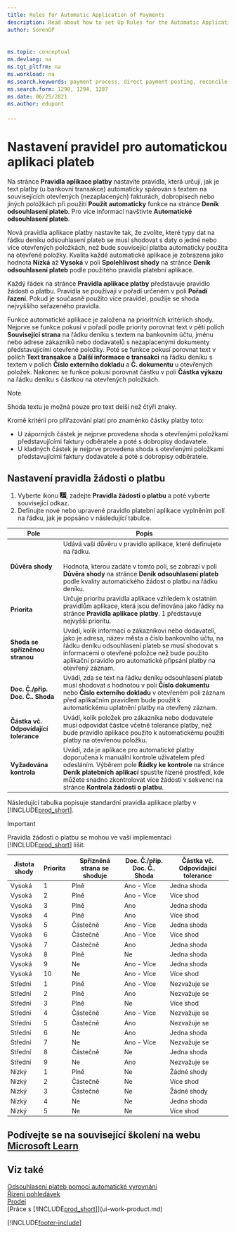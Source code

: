 ```yaml
---
title: Rules for Automatic Application of Payments
description: Read about how to set Up Rules for the Automatic Application of Payments on the Payment Application Rules page.
author: SorenGP


ms.topic: conceptual
ms.devlang: na
ms.tgt_pltfrm: na
ms.workload: na
ms.search.keywords: payment process, direct payment posting, reconcile payment, expenses, cash receipts
ms.search.form: 1290, 1294, 1287
ms.date: 06/25/2021
ms.author: edupont

---
```

# Nastavení pravidel pro automatickou aplikaci plateb

Na stránce **Pravidla aplikace platby** nastavíte pravidla, která určují, jak je text platby (u bankovní transakce) automaticky spárován s textem na souvisejících otevřených (nezaplacených) fakturách, dobropisech nebo jiných položkách při použití **Použít automaticky** funkce na stránce **Deník odsouhlasení plateb**. Pro více informací navštivte **Automatické odsouhlasení plateb**.

Nová pravidla aplikace platby nastavíte tak, že zvolíte, které typy dat na řádku deníku odsouhlasení plateb se musí shodovat s daty o jedné nebo více otevřených položkách, než bude související platba automaticky použita na otevřené položky. Kvalita každé automatické aplikace je zobrazena jako hodnota **Nízká** až **Vysoká** v poli **Spolehlivost shody** na stránce **Deník odsouhlasení plateb** podle použitého pravidla platební aplikace.

Každý řádek na stránce **Pravidla aplikace platby** představuje pravidlo žádosti o platbu. Pravidla se používají v pořadí určeném v poli **Pořadí řazení**. Pokud je současně použito více pravidel, použije se shoda nejvyššího seřazeného pravidla.

Funkce automatické aplikace je založena na prioritních kritériích shody. Nejprve se funkce pokusí v pořadí podle priority porovnat text v pěti polích **Související strana** na řádku deníku s textem na bankovním účtu, jménu nebo adrese zákazníků nebo dodavatelů s nezaplacenými dokumenty představujícími otevřené položky. Poté se funkce pokusí porovnat text v polích **Text transakce** a **Další informace o transakci** na řádku deníku s textem v polích **Číslo externího dokladu** a **Č. dokumentu** u otevřených položek. Nakonec se funkce pokusí porovnat částku v poli **Částka výkazu** na řádku deníku s částkou na otevřených položkách.

> [!NOTE]
> Shoda textu je možná pouze pro text delší než čtyři znaky.

Kromě kritérií pro přiřazování platí pro znaménko částky platby toto:

- U záporných částek je nejprve provedena shoda s otevřenými položkami představujícími faktury odběratele a poté s dobropisy dodavatele.
- U kladných částek je nejprve provedena shoda s otevřenými položkami představujícími faktury dodavatele a poté s dobropisy odběratele.

## Nastavení pravidla žádosti o platbu
1. Vyberte ikonu ![Žárovky, která otevře funkci Řekněte mi.](media/ui-search/search_small.png " Řekněte mi, co chcete udělat"), zadejte **Pravidla žádosti o platbu** a poté vyberte související odkaz.
2. Definujte nové nebo upravené pravidlo platební aplikace vyplněním polí na řádku, jak je popsáno v následující tabulce.

|Pole|Popis|
|-|-|
|**Důvěra shody**|Udává vaši důvěru v pravidlo aplikace, které definujete na řádku. <br /></br>Hodnota, kterou zadáte v tomto poli, se zobrazí v poli **Důvěra shody** na stránce **Deník odsouhlasení plateb** podle kvality automatického žádost o platbu na řádku deníku.|
|**Priorita**|Určuje prioritu pravidla aplikace vzhledem k ostatním pravidlům aplikace, která jsou definována jako řádky na stránce **Pravidla aplikace platby**. 1 představuje nejvyšší prioritu.|
|**Shoda se spřízněnou stranou**|Uvádí, kolik informací o zákazníkovi nebo dodavateli, jako je adresa, název města a číslo bankovního účtu, na řádku deníku odsouhlasení plateb se musí shodovat s informacemi o otevřené položce než bude použito aplikační pravidlo pro automatické připsání platby na otevřený záznam.|
|**Doc. Č./příp. Doc. Č.. Shoda**|Uvádí, zda se text na řádku deníku odsouhlasení plateb musí shodovat s hodnotou v poli **Číslo dokumentu** nebo **Číslo externího dokladu** v otevřeném poli záznam před aplikačním pravidlem bude použit k automatickému uplatnění platby na otevřený záznam.|
|**Částka vč. Odpovídající tolerance**|Uvádí, kolik položek pro zákazníka nebo dodavatele musí odpovídat částce včetně tolerance platby, než bude pravidlo aplikace použito k automatickému použití platby na otevřenou položku.|
|**Vyžadována kontrola**|Uvádí, zda je aplikace pro automatické platby doporučena k manuální kontrole uživatelem před odesláním. Výběrem pole **Řádky ke kontrole** na stránce **Deník platebních aplikací** spustíte řízené prostředí, kde můžete snadno zkontrolovat více žádostí v sekvenci na stránce **Kontrola žádosti o platbu**.|

Následující tabulka popisuje standardní pravidla aplikace platby v [!INCLUDE[prod_short](includes/prod_short.md)].

> [!Important]
> Pravidla žádosti o platbu se mohou ve vaší implementaci [!INCLUDE[prod_short](includes/prod_short.md)] lišit.

| Jistota shody | Priorita | Spřízněná strana se shoduje | Doc. Č./příp. Doc. Č.. Shoda | Částka vč. Odpovídající tolerance |
|------------------|----------|-----------------------|--------------------------------|--------------------------------|
| Vysoká | 1 | Plně | Ano - Více | Jedna shoda |
| Vysoká | 2 | Plně | Ano - Více | Více shod |
| Vysoká | 3 | Plně | Ano | Jedna shoda |
| Vysoká | 4 | Plně | Ano | Více shod |
| Vysoká | 5 | Částečně | Ano - Více | Jedna shoda |
| Vysoká | 6 | Částečně | Ano - Více | Více shod |
| Vysoká | 7 | Částečně | Ano | Jedna shoda |
| Vysoká | 8 | Plně | Ne | Jedna shoda |
| Vysoká | 9 | Ne | Ano - Více | Jedna shoda |
| Vysoká | 10 | Ne | Ano - Více | Více shod |
| Střední | 1 | Plně | Ano - Více | Nezvažuje se |
| Střední | 2 | Plně | Ano | Nezvažuje se |
| Střední | 3 | Plně | Ne | Více shod |
| Střední | 4 | Částečně | Ano - Více | Nezvažuje se |
| Střední | 5 | Částečně | Ano | Nezvažuje se |
| Střední | 6 | Ne | Ano | Jedna shoda |
| Střední | 7 | Ne | Ano - Více | Nezvažuje se |
| Střední | 8 | Částečně | Ne | Jedna shoda |
| Střední | 9 | Ne | Ano | Nezvažuje se |
| Nízký | 1 | Plně | Ne | Žádné shody |
| Nízký | 2 | Částečně | Ne | Více shod |
| Nízký | 3 | Částečně | Ne | Žádné shody |
| Nízký | 4 | Ne | Ne | Jedna shoda |
| Nízký | 5 | Ne | Ne | Více shod |

## Podívejte se na související školení na webu [Microsoft Learn](/learn/modules/reconciliation-journals-dynamics-365-business-central/index)

## Viz také
[Odsouhlasení plateb pomocí automatické vyrovnání](receivables-how-reconcile-payments-auto-application.md)    
[Řízení pohledávek](receivables-manage-receivables.md)    
[Prodej](sales-manage-sales.md)    
[Práce s [!INCLUDE[prod_short](includes/prod_short.md)]](ui-work-product.md)


[!INCLUDE[footer-include](includes/footer-banner.md)]